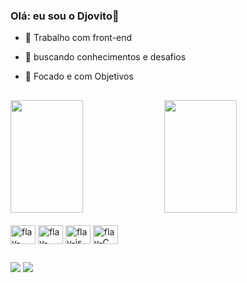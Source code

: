 ### Olá: eu sou o Djovito👋

- 🔭 Trabalho com front-end
- 🌱 buscando conhecimentos e desafios
- 🤔 Focado e com Objetivos

  ##

<div style="width: 100%, align: center, float: left">
  <img height="180" width= "48%" margin-right= "2%" src="https://github-readme-stats.vercel.app/api?username=Djovito&show_icons=true&theme=nightowl&include_all_commits=true&count_private=true"/>
  <img height="180" width= "48%" margin-right= "2%" src="https://github-readme-stats.vercel.app/api/top-langs/?username=Djovito&layout=compact&langs_count=7&theme=nightowl"/>
</div>
<div style="display: inline_block"><br>
  <img align="center" alt="flav-Html" height="30" width="40" src="https://cdn.jsdelivr.net/gh/devicons/devicon/icons/html5/html5-original.svg">
  <img align="center" alt="flav-Css" height="30" width="40" src="https://cdn.jsdelivr.net/gh/devicons/devicon/icons/css3/css3-original.svg">
  <img align="center" alt="flav-js" height="30" width="40" src="https://cdn.jsdelivr.net/gh/devicons/devicon/icons/javascript/javascript-original.svg">
  <img align="center" alt="flav-C" height="30" width="40" src="https://cdn.jsdelivr.net/gh/devicons/devicon/icons/c/c-original.svg">
</div>
  
  ##
  
 <div>  
  <a href = "mailto:danilo.jovito14@gmail.com"><img src="https://img.shields.io/badge/-Gmail-%23333?style=for-the-badge&logo=gmail&logoColor=white" target="_blank"></a>
  <a href="https://www.linkedin.com/in/danilo-jovito-dos-santos-a0686027b/" target="_blank"><img src="https://img.shields.io/badge/-LinkedIn-%230077B5?style=for-the-badge&logo=linkedin&logoColor=white" target="_blank"></a> 
 
</div>
